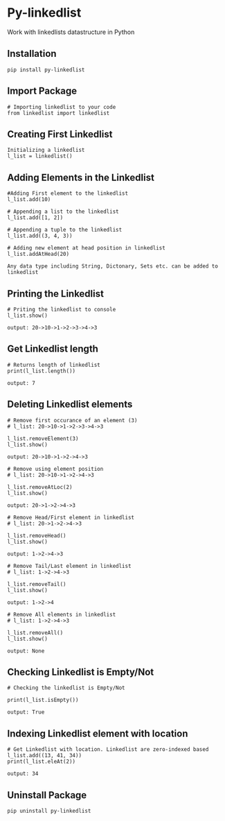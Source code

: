 # **Py-linkedlist**

Work with linkedlists datastructure in Python

## **Installation**


```
pip install py-linkedlist
```

## **Import Package**

```
# Importing linkedlist to your code
from linkedlist import linkedlist
```

## **Creating First Linkedlist**

```
Initializing a linkedlist
l_list = linkedlist()
```

## **Adding Elements in the Linkedlist**

```
#Adding First element to the linkedlist
l_list.add(10)
```

```
# Appending a list to the linkedlist
l_list.add([1, 2])
```

```
# Appending a tuple to the linkedlist
l_list.add((3, 4, 3))
```

```
# Adding new element at head position in linkedlist
l_list.addAtHead(20)
```

```
Any data type including String, Dictonary, Sets etc. can be added to linkedlist
```

## **Printing the Linkedlist**

```
# Priting the linkedlist to console
l_list.show()

output: 20->10->1->2->3->4->3
```

## **Get Linkedlist length**

```
# Returns length of linkedlist
print(l_list.length())

output: 7
```

## **Deleting Linkedlist elements**

```
# Remove first occurance of an element (3) 
# l_list: 20->10->1->2->3->4->3

l_list.removeElement(3)
l_list.show()

output: 20->10->1->2->4->3
```

```
# Remove using element position 
# l_list: 20->10->1->2->4->3

l_list.removeAtLoc(2)
l_list.show()

output: 20->1->2->4->3
```

```
# Remove Head/First element in linkedlist 
# l_list: 20->1->2->4->3

l_list.removeHead()
l_list.show()

output: 1->2->4->3
```

```
# Remove Tail/Last element in linkedlist 
# l_list: 1->2->4->3

l_list.removeTail()
l_list.show()

output: 1->2->4
```

```
# Remove All elements in linkedlist 
# l_list: 1->2->4->3

l_list.removeAll()
l_list.show()

output: None
```

## **Checking Linkedlist is Empty/Not**

```
# Checking the linkedlist is Empty/Not

print(l_list.isEmpty())

output: True
```

## **Indexing Linkedlist element with location**

```
# Get Linkedlist with location. Linkedlist are zero-indexed based
l_list.add((13, 41, 34))
print(l_list.eleAt(2))

output: 34
```

## **Uninstall Package**

```
pip uninstall py-linkedlist
```
